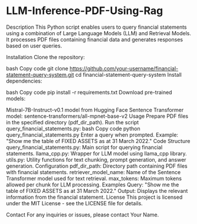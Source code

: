 # LLM-Inference-PDF-Using-Rag

Description
This Python script enables users to query financial statements using a combination of Large Language Models (LLM) and Retrieval Models. It processes PDF files containing financial data and generates responses based on user queries.

Installation
Clone the repository:

bash
Copy code
git clone https://github.com/your-username/financial-statement-query-system.git
cd financial-statement-query-system
Install dependencies:

bash
Copy code
pip install -r requirements.txt
Download pre-trained models:

Mistral-7B-Instruct-v0.1 model from Hugging Face
Sentence Transformer model: sentence-transformers/all-mpnet-base-v2
Usage
Prepare PDF files in the specified directory (pdf_dir_path).
Run the script query_financial_statements.py:
bash
Copy code
python query_financial_statements.py
Enter a query when prompted. Example: "Show me the table of FIXED ASSETS as at 31 March 2022."
Code Structure
query_financial_statements.py: Main script for querying financial statements.
llama_cpp.py: Wrapper for LLM model using llama_cpp library.
utils.py: Utility functions for text chunking, prompt generation, and answer generation.
Configuration
pdf_dir_path: Directory path containing PDF files with financial statements.
retriever_model_name: Name of the Sentence Transformer model used for text retrieval.
max_tokens: Maximum tokens allowed per chunk for LLM processing.
Examples
Query: "Show me the table of FIXED ASSETS as at 31 March 2022."
Output: Displays the relevant information from the financial statement.
License
This project is licensed under the MIT License - see the LICENSE file for details.

Contact
For any inquiries or issues, please contact Your Name.

